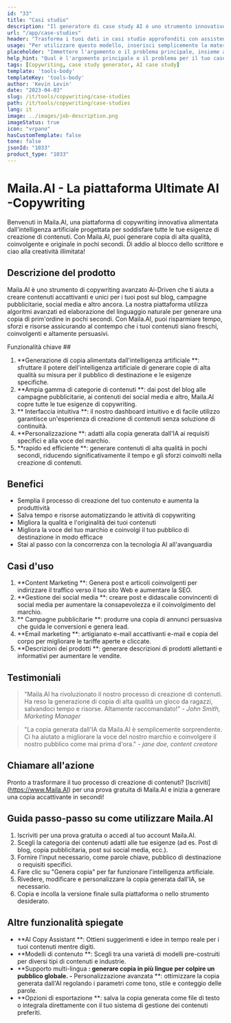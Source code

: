 ```yaml
---
id: "33"
title: "Casi studio"
description: "Il generatore di case study AI è uno strumento innovativo che utilizza l'intelligenza artificiale per creare casi studio convincenti.  Questo potente strumento ti aiuta a generare casi studio ben strutturati, coinvolgenti e informativi in ​​base ai dati forniti e ai punti chiave, risparmiando tempo e sforzi nel processo."
url: "/app/case-studies"
header: "Trasforma i tuoi dati in casi studio approfonditi con assistenza all'intelligenza artificiale."
usage: "Per utilizzare questo modello, inserisci semplicemente la materia principale del caso di studio, i punti chiave e tutti i dati o le statistiche pertinenti.  Questo strumento genererà un caso di studio ben strutturato, accattivante e informativo in base al tuo contributo."
placeholder: "Immettere l'argomento o il problema principale, insieme ai punti chiave e ai dati che si desidera includere nel caso di studio, ad esempio: \ n \ nmain Oggetto: Miglioramento della soddisfazione del cliente in un negozio al dettaglio \ n \ nkey punti: \ n \ n1.  Identificazione dei punti deboli del cliente \ N2.  Implementazione di soluzioni efficaci \ n3.  Valutazione dell'impatto delle modifiche \ n \ ndata: aumento della valutazione media della soddisfazione del cliente da 3,5 a 4,2 \ n \ nkeywords: vendita al dettaglio, soddisfazione del cliente, miglioramento"
help_hint: "Qual è l'argomento principale o il problema per il tuo caso di studio?  Fornisci punti chiave, dati o statistiche che desideri includere e creeremo un case study completo in base al tuo contributo."
tags: [Copywriting, case study generator, AI case study]
template: 'tools-body'
templateKey: 'tools-body'
author: 'Kevin Levin'
date: "2023-04-03"
slug: /it/tools/copywriting/case-studies
path: /it/tools/copywriting/case-studies
lang: it
image: ../images/job-description.png
imageStatus: true
icon: "vrpano"
hasCustomTemplate: false
tone: false
jsonId: "1033"
product_type: "1033"
---
```

# Maila.AI - La piattaforma Ultimate AI -Copywriting

Benvenuti in Maila.AI, una piattaforma di copywriting innovativa alimentata dall'intelligenza artificiale progettata per soddisfare tutte le tue esigenze di creazione di contenuti.  Con Maila.AI, puoi generare copia di alta qualità, coinvolgente e originale in pochi secondi.  Dì addio al blocco dello scrittore e ciao alla creatività illimitata!

## Descrizione del prodotto

Maila.AI è uno strumento di copywriting avanzato Ai-Driven che ti aiuta a creare contenuti accattivanti e unici per i tuoi post sul blog, campagne pubblicitarie, social media e altro ancora.  La nostra piattaforma utilizza algoritmi avanzati ed elaborazione del linguaggio naturale per generare una copia di prim'ordine in pochi secondi.  Con Maila.AI, puoi risparmiare tempo, sforzi e risorse assicurando al contempo che i tuoi contenuti siano freschi, coinvolgenti e altamente persuasivi.

Funzionalità chiave ##

1. **Generazione di copia alimentata dall'intelligenza artificiale **: sfruttare il potere dell'intelligenza artificiale di generare copie di alta qualità su misura per il pubblico di destinazione e le esigenze specifiche.
 2. **Ampia gamma di categorie di contenuti **: dai post del blog alle campagne pubblicitarie, ai contenuti dei social media e altro, Maila.AI copre tutte le tue esigenze di copywriting.
 3. ** Interfaccia intuitiva **: il nostro dashboard intuitivo e di facile utilizzo garantisce un'esperienza di creazione di contenuti senza soluzione di continuità.
 4. **Personalizzazione **: adatti alla copia generata dall'IA ai requisiti specifici e alla voce del marchio.
 5. **rapido ed efficiente **: generare contenuti di alta qualità in pochi secondi, riducendo significativamente il tempo e gli sforzi coinvolti nella creazione di contenuti.

## Benefici

- Semplia il processo di creazione del tuo contenuto e aumenta la produttività
 - Salva tempo e risorse automatizzando le attività di copywriting
 - Migliora la qualità e l'originalità dei tuoi contenuti
 - Migliora la voce del tuo marchio e coinvolgi il tuo pubblico di destinazione in modo efficace
 - Stai al passo con la concorrenza con la tecnologia AI all'avanguardia

## Casi d'uso

1. **Content Marketing **: Genera post e articoli coinvolgenti per indirizzare il traffico verso il tuo sito Web e aumentare la SEO.
 2. **Gestione dei social media **: creare post e didascalie convincenti di social media per aumentare la consapevolezza e il coinvolgimento del marchio.
 3. ** Campagne pubblicitarie **: produrre una copia di annunci persuasiva che guida le conversioni e genera lead.
 4. **Email marketing **: artigianato e-mail accattivanti e-mail e copia del corpo per migliorare le tariffe aperte e cliccate.
 5. **Descrizioni dei prodotti **: generare descrizioni di prodotti allettanti e informativi per aumentare le vendite.

## Testimoniali

> "Maila.AI ha rivoluzionato il nostro processo di creazione di contenuti. Ha reso la generazione di copia di alta qualità un gioco da ragazzi, salvandoci tempo e risorse. Altamente raccomandato!"  - _John Smith, Marketing Manager_

> "La copia generata dall'IA da Maila.AI è semplicemente sorprendente. Ci ha aiutato a migliorare la voce del nostro marchio e coinvolgere il nostro pubblico come mai prima d'ora."  - _jane doe, content creatore_

## Chiamare all'azione

Pronto a trasformare il tuo processo di creazione di contenuti?  [Iscriviti] (https://www.Maila.AI) per una prova gratuita di Maila.AI e inizia a generare una copia accattivante in secondi!

## Guida passo-passo su come utilizzare Maila.AI

1. Iscriviti per una prova gratuita o accedi al tuo account Maila.AI.
 2. Scegli la categoria dei contenuti adatti alle tue esigenze (ad es. Post di blog, copia pubblicitaria, post sui social media, ecc.).
 3. Fornire l'input necessario, come parole chiave, pubblico di destinazione o requisiti specifici.
 4. Fare clic su "Genera copia" per far funzionare l'intelligenza artificiale.
 5. Rivedere, modificare e personalizzare la copia generata dall'IA, se necessario.
 6. Copia e incolla la versione finale sulla piattaforma o nello strumento desiderato.

## Altre funzionalità spiegate

- **AI Copy Assistant **: Ottieni suggerimenti e idee in tempo reale per i tuoi contenuti mentre digiti.
 - **Modelli di contenuto **: Scegli tra una varietà di modelli pre-costruiti per diversi tipi di contenuti e industrie.
 - **Supporto multi-lingua **: generare copia in più lingue per colpire un pubblico globale.
 -** Personalizzazione avanzata **: ottimizzare la copia generata dall'AI regolando i parametri come tono, stile e conteggio delle parole.
 - **Opzioni di esportazione **: salva la copia generata come file di testo o integrala direttamente con il tuo sistema di gestione dei contenuti preferiti.

